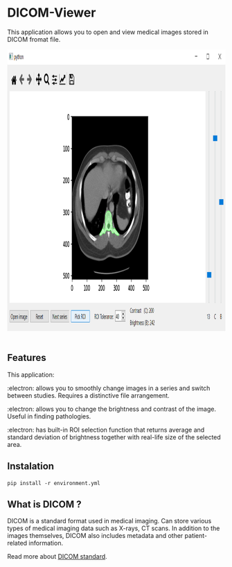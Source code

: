 # DICOM-Viewer

This application allows you to open and view medical images stored in DICOM fromat file.

<div>
<img src="https://github.com/zuzanna01/DICOM-Viewer/blob/main/dicom_viewer.png" title="dicom_viewer" alt="dicom_viewer" width="1080" height="650"/>&nbsp
<div>

## Features

This application:

:electron: allows you to smoothly change images in a series and switch between studies. Requires a distinctive file arrangement.

:electron: allows you to change the brightness and contrast of the image. Useful in finding pathologies.

:electron: has built-in ROI selection function that returns average and standard deviation of  brightness
together with real-life size of the selected area.

## Instalation
```
pip install -r environment.yml
```

## What is DICOM ?

DICOM is a standard format used in medical imaging. Can store various types of medical imaging data such as X-rays, CT scans.
In addition to the images themselves, DICOM also includes metadata and other patient-related information.

Read more about [DICOM standard](https://www.dicomstandard.org).

